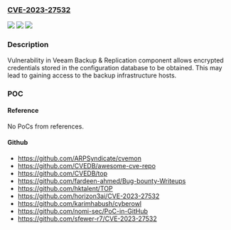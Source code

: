 ### [CVE-2023-27532](https://cve.mitre.org/cgi-bin/cvename.cgi?name=CVE-2023-27532)
![](https://img.shields.io/static/v1?label=Product&message=Veeam%20Backup%20%26%20Replication&color=blue)
![](https://img.shields.io/static/v1?label=Version&message=n%2Fa&color=blue)
![](https://img.shields.io/static/v1?label=Vulnerability&message=Missing%20Authentication%20for%20Critical%20Function%20(CWE-306)&color=brighgreen)

### Description

Vulnerability in Veeam Backup & Replication component allows encrypted credentials stored in the configuration database to be obtained. This may lead to gaining access to the backup infrastructure hosts.

### POC

#### Reference
No PoCs from references.

#### Github
- https://github.com/ARPSyndicate/cvemon
- https://github.com/CVEDB/awesome-cve-repo
- https://github.com/CVEDB/top
- https://github.com/fardeen-ahmed/Bug-bounty-Writeups
- https://github.com/hktalent/TOP
- https://github.com/horizon3ai/CVE-2023-27532
- https://github.com/karimhabush/cyberowl
- https://github.com/nomi-sec/PoC-in-GitHub
- https://github.com/sfewer-r7/CVE-2023-27532

